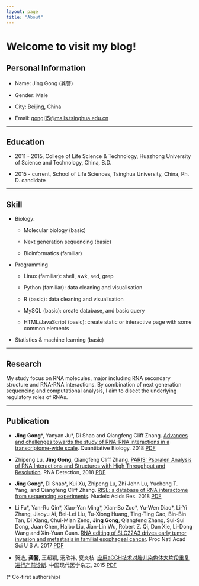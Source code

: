 ```yaml
---
layout: page
title: "About"
---
```



Welcome to visit my blog!
=========================

Personal Information
------
* Name: Jing Gong (龚警)  

* Gender: Male
  
* City: Beijing, China  

* Email: [gongj15@mails.tsinghua.edu.cn](mailto:gongj15@mails.tsinghua.edu.cn) 

---------------


Education
---------
* 2011 - 2015,   College of Life Science & Technology, Huazhong University of Science and Technology, China, B.D.

* 2015 - current,    School of Life Sciences, Tsinghua University, China, Ph. D. candidate


---------------


Skill
---------
* Biology:

  - Molecular biology (basic)
  
  - Next generation sequencing (basic)

  - Bioinformatics (familiar)
  

* Programming

  - Linux (familiar): shell, awk, sed, grep  

  - Python (familiar): data cleaning and visualisation

  - R (basic): data cleaning and visualisation
  
  - MySQL (basic): create database, and basic query
  
  - HTML/JavaScript (basic): create static or interactive page with some common elements


* Statistics & machine learning (basic)

  

---------------

Research 
-------
My study focus on RNA molecules, major including RNA secondary structure and RNA-RNA interactions. By combination of next generation sequencing and computational analysis, I aim to disect the underlying regulatory roles of RNAs.


---------------


Publication
-----------

* **Jing Gong**\*, Yanyan Ju\*, Di Shao and Qiangfeng Cliff Zhang. [Advances and challenges towards the study of RNA-RNA interactions in a transcriptome-wide scale](https://link.springer.com/article/10.1007/s40484-018-0146-5). Quantitative Biology. 2018 [PDF](https://github.com/Tsinghua-gongjing/blog_codes/blob/master/files/publications/Advances%20and%20challenges%20towards%20the%20study%20ofRNA-RNA%20interactions%20in%20a%20transcriptome-wide%20scale.pdf)

* Zhipeng Lu, **Jing Gong**, Qiangfeng Cliff Zhang. [PARIS: Psoralen Analysis of RNA Interactions and Structures with High Throughput and Resolution](https://link.springer.com/protocol/10.1007/978-1-4939-7213-5_4). RNA Detection, 2018  [PDF](https://github.com/Tsinghua-gongjing/blog_codes/blob/master/files/publications/PARIS-%20Psoralen%20Analysis%20of%20RNA%20Interactions%20and%20Structures%20with%20High%20Throughput%20and%20Resolution.pdf)

* **Jing Gong**\*, Di Shao\*, Kui Xu, Zhipeng Lu, Zhi John Lu, Yucheng T. Yang, and Qiangfeng Cliff Zhang. [RISE: a database of RNA interactome from sequencing experiments](https://www.ncbi.nlm.nih.gov/pubmed/29040625). Nucleic Acids Res. 2018 [PDF](https://github.com/Tsinghua-gongjing/blog_codes/blob/master/files/publications/RISE-%20a%20database%20of%20RNA%20interactome%20from%20sequencing%20experiments.pdf)

* Li Fu\*, Yan-Ru Qin\*, Xiao-Yan Ming\*, Xian-Bo Zuo\*, Yu-Wen Diao\*, Li-Yi Zhang, Jiaoyu Ai, Bei-Lei Liu, Tu-Xiong Huang, Ting-Ting Cao, Bin-Bin Tan, Di Xiang, Chui-Mian Zeng, **Jing Gong**, Qiangfeng Zhang, Sui-Sui Dong, Juan Chen, Haibo Liu, Jian-Lin Wu, Robert Z. Qi, Dan Xie, Li-Dong Wang and Xin-Yuan Guan. [RNA editing of SLC22A3 drives early tumor invasion and metastasis in familial esophageal cancer](https://www.ncbi.nlm.nih.gov/pubmed/28533408). Proc Natl Acad Sci U S A. 2017 [PDF](https://github.com/Tsinghua-gongjing/blog_codes/blob/master/files/publications/RNA%20editing%20of%20SLC22A3%20drives%20early%20tumor%20invasion%20and%20metastasis%20in%20familial%20esophageal%20cancer.pdf)

* 贺选, **龚警**, 王超颖, 汤欣祎, 夏炎枝. [应用aCGH技术对胎儿染色体大片段重复进行产前诊断](http://www.cnki.com.cn/Article/CJFDTOTAL-ZXDY201508008.htm). 中国现代医学杂志, 2015 [PDF](https://github.com/Tsinghua-gongjing/blog_codes/blob/master/files/publications/%E5%BA%94%E7%94%A8aCGH%20%20%E6%8A%80%E6%9C%AF%E5%AF%B9%E8%83%8E%E5%84%BF%E6%9F%93%E8%89%B2%E4%BD%93%E5%A4%A7%E7%89%87%E6%AE%B5%E9%87%8D%E5%A4%8D%E8%BF%9B%E8%A1%8C%E4%BA%A7%E5%89%8D%E8%AF%8A%E6%96%AD.pdf)

(* Co-first authorship)
